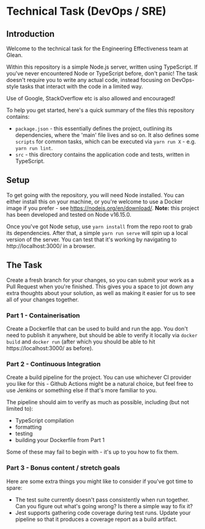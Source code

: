 # Technical Task (DevOps / SRE)

## Introduction

Welcome to the technical task for the Engineering Effectiveness team at Glean.

Within this repository is a simple Node.js server, written using TypeScript. If you've never encountered Node or TypeScript before, don't panic! The task doesn't require you to write any actual code, instead focusing on DevOps-style tasks that interact with the code in a limited way.

Use of Google, StackOverflow etc is also allowed and encouraged!

To help you get started, here's a quick summary of the files this repository contains:

- `package.json` - this essentially defines the project, outlining its dependencies, where the 'main' file lives and so on. It also defines some `scripts` for common tasks, which can be executed via `yarn run X` - e.g. `yarn run lint`.
- `src` - this directory contains the application code and tests, written in TypeScript.

## Setup

To get going with the repository, you will need Node installed. You can either install this on your machine, or you're welcome to use a Docker image if you prefer - see https://nodejs.org/en/download/. **Note:** this project has been developed and tested on Node v16.15.0.

Once you've got Node setup, use `yarn install` from the repo root to grab its dependencies. After that, a simple `yarn run serve` will spin up a local version of the server. You can test that it's working by navigating to http://localhost:3000/ in a browser.

## The Task

Create a fresh branch for your changes, so you can submit your work as a Pull Request when you're finished. This gives you a space to jot down any extra thoughts about your solution, as well as making it easier for us to see all of your changes together.

### Part 1 - Containerisation

Create a Dockerfile that can be used to build and run the app. You don't need to publish it anywhere, but should be able to verify it locally via `docker build` and `docker run` (after which you should be able to hit https://localhost:3000/ as before).

### Part 2 - Continuous Integration

Create a build pipeline for the project. You can use whichever CI provider you like for this - Github Actions might be a natural choice, but feel free to use Jenkins or something else if that's more familiar to you.

The pipeline should aim to verify as much as possible, including (but not limited to):

- TypeScript compilation
- formatting
- testing
- building your Dockerfile from Part 1

Some of these may fail to begin with - it's up to you how to fix them.

### Part 3 - Bonus content / stretch goals

Here are some extra things you might like to consider if you've got time to spare:

- The test suite currently doesn't pass consistently when run together. Can you figure out what's going wrong? Is there a simple way to fix it?
- Jest supports gathering code coverage during test runs. Update your pipeline so that it produces a coverage report as a build artifact.
